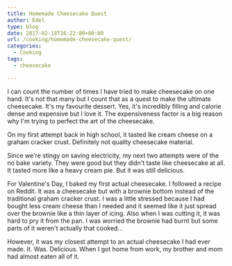 ```yaml
---
title: Homemade Cheesecake Quest
author: Edel
type: blog
date: 2017-02-18T16:22:00+00:00
url: /cooking/homemade-cheesecake-quest/
categories:
  - Cooking
tags:
  - cheesecake

---
```

I can count the number of times I have tried to make cheesecake on one hand. It's not that many but I count that as a quest to make the ultimate cheesecake. It's my favourite dessert. Yes, it's incredibly filling and calorie dense and expensive but I love it. The expensiveness factor is a big reason why I'm trying to perfect the art of the cheesecake.

On my first attempt back in high school, it tasted lke cream cheese on a graham cracker crust. Definitely not quality cheesecake material.

Since we're stingy on saving electricity, my next two attempts were of the no bake variety. They were good but they didn't taste like cheesecake at all. It tasted more like a heavy cream pie. But it was still delicious.

For Valentine's Day, I baked my first actual cheesecake. I followed a recipe on Reddit. It was a cheesecake but with a brownie bottom instead of the traditional graham cracker crust. I was a little stressed because I had bought less cream cheese than I needed and it seemed like it just spread over the brownie like a thin layer of icing. Also when I was cutting it, it was hard to pry it from the pan. I was worried the brownie had burnt but some parts of it weren't actually that cooked&#8230;

However, it was my closest attempt to an actual cheesecake I had ever made. It. Was. Delicious. When I got home from work, my brother and mom had almost eaten all of it.

[<img src="https://i0.wp.com/edelgrace.me/blog/wp-content/uploads/2017/02/wp-image-838466702jpg.jpg?resize=663%2C1179" alt="" class="wp-image-215 alignnone size-full"  data-recalc-dims="1" />][1]

 [1]: https://i0.wp.com/edelgrace.me/blog/wp-content/uploads/2017/02/wp-image-838466702jpg.jpg